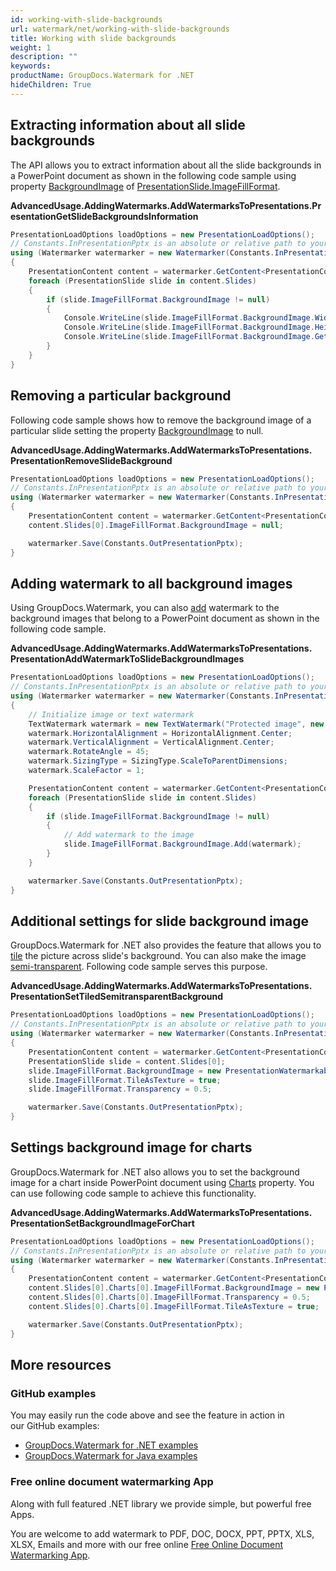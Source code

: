 ```yaml
---
id: working-with-slide-backgrounds
url: watermark/net/working-with-slide-backgrounds
title: Working with slide backgrounds
weight: 1
description: ""
keywords: 
productName: GroupDocs.Watermark for .NET
hideChildren: True
---
```

## Extracting information about all slide backgrounds

The API allows you to extract information about all the slide backgrounds in a PowerPoint document as shown in the following code sample using property [BackgroundImage](https://apireference.groupdocs.com/net/watermark/groupdocs.watermark.contents.presentation/presentationimagefillformat/properties/backgroundimage) of [PresentationSlide.ImageFillFormat](https://apireference.groupdocs.com/net/watermark/groupdocs.watermark.contents.presentation/presentationbaseslide/properties/imagefillformat).

**AdvancedUsage.AddingWatermarks.AddWatermarksToPresentations.PresentationGetSlideBackgroundsInformation**

```csharp
PresentationLoadOptions loadOptions = new PresentationLoadOptions();
// Constants.InPresentationPptx is an absolute or relative path to your document. Ex: @"C:\Docs\presentation.pptx"
using (Watermarker watermarker = new Watermarker(Constants.InPresentationPptx, loadOptions))
{
    PresentationContent content = watermarker.GetContent<PresentationContent>();
    foreach (PresentationSlide slide in content.Slides)
    {
        if (slide.ImageFillFormat.BackgroundImage != null)
        {
            Console.WriteLine(slide.ImageFillFormat.BackgroundImage.Width);
            Console.WriteLine(slide.ImageFillFormat.BackgroundImage.Height);
            Console.WriteLine(slide.ImageFillFormat.BackgroundImage.GetBytes().Length);
        }
    }
}
```

## Removing a particular background

Following code sample shows how to remove the background image of a particular slide setting the property [BackgroundImage](https://apireference.groupdocs.com/net/watermark/groupdocs.watermark.contents.presentation/presentationimagefillformat/properties/backgroundimage) to null.

**AdvancedUsage.AddingWatermarks.<WBR>AddWatermarksToPresentations.<WBR>PresentationRemoveSlideBackground**

```csharp
PresentationLoadOptions loadOptions = new PresentationLoadOptions();
// Constants.InPresentationPptx is an absolute or relative path to your document. Ex: @"C:\Docs\presentation.pptx"
using (Watermarker watermarker = new Watermarker(Constants.InPresentationPptx, loadOptions))
{
    PresentationContent content = watermarker.GetContent<PresentationContent>();
    content.Slides[0].ImageFillFormat.BackgroundImage = null;

    watermarker.Save(Constants.OutPresentationPptx);
}
```

## Adding watermark to all background images

Using GroupDocs.Watermark, you can also [add](https://apireference.groupdocs.com/net/watermark/groupdocs.watermark.contents.image/watermarkableimage/methods/add) watermark to the background images that belong to a PowerPoint document as shown in the following code sample.

**AdvancedUsage.AddingWatermarks.<WBR>AddWatermarksToPresentations.<WBR>PresentationAddWatermarkToSlideBackgroundImages**

```csharp
PresentationLoadOptions loadOptions = new PresentationLoadOptions();
// Constants.InPresentationPptx is an absolute or relative path to your document. Ex: @"C:\Docs\presentation.pptx"
using (Watermarker watermarker = new Watermarker(Constants.InPresentationPptx, loadOptions))
{
    // Initialize image or text watermark
    TextWatermark watermark = new TextWatermark("Protected image", new Font("Arial", 8));
    watermark.HorizontalAlignment = HorizontalAlignment.Center;
    watermark.VerticalAlignment = VerticalAlignment.Center;
    watermark.RotateAngle = 45;
    watermark.SizingType = SizingType.ScaleToParentDimensions;
    watermark.ScaleFactor = 1;

    PresentationContent content = watermarker.GetContent<PresentationContent>();
    foreach (PresentationSlide slide in content.Slides)
    {
        if (slide.ImageFillFormat.BackgroundImage != null)
        {
            // Add watermark to the image
            slide.ImageFillFormat.BackgroundImage.Add(watermark);
        }
    }

    watermarker.Save(Constants.OutPresentationPptx);
}
```

## Additional settings for slide background image

GroupDocs.Watermark for .NET also provides the feature that allows you to [tile](https://apireference.groupdocs.com/net/watermark/groupdocs.watermark.contents.presentation/presentationimagefillformat/properties/tileastexture) the picture across slide's background. You can also make the image [semi-transparent](https://apireference.groupdocs.com/net/watermark/groupdocs.watermark.contents.presentation/presentationimagefillformat/properties/transparency). Following code sample serves this purpose.

**AdvancedUsage.AddingWatermarks.<WBR>AddWatermarksToPresentations.<WBR>PresentationSetTiledSemitransparentBackground**

```csharp
PresentationLoadOptions loadOptions = new PresentationLoadOptions();
// Constants.InPresentationPptx is an absolute or relative path to your document. Ex: @"C:\Docs\presentation.pptx"
using (Watermarker watermarker = new Watermarker(Constants.InPresentationPptx, loadOptions))
{
    PresentationContent content = watermarker.GetContent<PresentationContent>();
    PresentationSlide slide = content.Slides[0];
    slide.ImageFillFormat.BackgroundImage = new PresentationWatermarkableImage(File.ReadAllBytes(Constants.BackgroundPng));
    slide.ImageFillFormat.TileAsTexture = true;
    slide.ImageFillFormat.Transparency = 0.5;

    watermarker.Save(Constants.OutPresentationPptx);
}
```

## Settings background image for charts

GroupDocs.Watermark for .NET also allows you to set the background image for a chart inside PowerPoint document using [Charts](https://apireference.groupdocs.com/net/watermark/groupdocs.watermark.contents.presentation/presentationbaseslide/properties/charts) property. You can use following code sample to achieve this functionality.

**AdvancedUsage.AddingWatermarks.<WBR>AddWatermarksToPresentations.<WBR>PresentationSetBackgroundImageForChart**

```csharp
PresentationLoadOptions loadOptions = new PresentationLoadOptions();
// Constants.InPresentationPptx is an absolute or relative path to your document. Ex: @"C:\Docs\presentation.pptx"
using (Watermarker watermarker = new Watermarker(Constants.InPresentationPptx, loadOptions))
{
    PresentationContent content = watermarker.GetContent<PresentationContent>();
    content.Slides[0].Charts[0].ImageFillFormat.BackgroundImage = new PresentationWatermarkableImage(File.ReadAllBytes(Constants.TestPng));
    content.Slides[0].Charts[0].ImageFillFormat.Transparency = 0.5;
    content.Slides[0].Charts[0].ImageFillFormat.TileAsTexture = true;

    watermarker.Save(Constants.OutPresentationPptx);
}
```

## More resources

### GitHub examples

You may easily run the code above and see the feature in action in our GitHub examples:

* [GroupDocs.Watermark for .NET examples](https://github.com/groupdocs-watermark/GroupDocs.Watermark-for-.NET)
* [GroupDocs.Watermark for Java examples](https://github.com/groupdocs-watermark/GroupDocs.Watermark-for-Java)

### Free online document watermarking App

Along with full featured .NET library we provide simple, but powerful free Apps.

You are welcome to add watermark to PDF, DOC, DOCX, PPT, PPTX, XLS, XLSX, Emails and more with our free online [Free Online Document Watermarking App](https://products.groupdocs.app/watermark).
